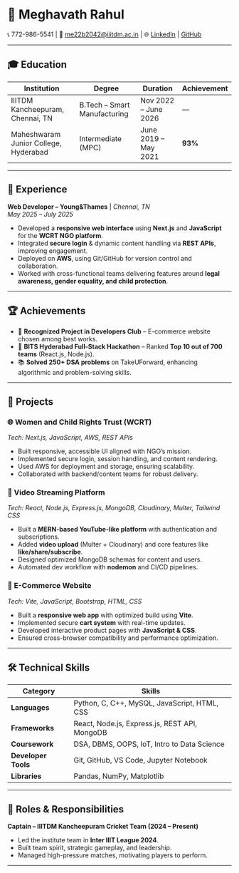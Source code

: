 # 📌 Meghavath Rahul  

📞 772-986-5541 | 📧 [me22b2042@iiitdm.ac.in](mailto:me22b2042@iiitdm.ac.in) | 🌐 [LinkedIn](www.linkedin.com/in/megavath-rahul) | [GitHub](https://github.com)

---

## 🎓 Education  

| Institution | Degree | Duration | Achievement |
|-------------|--------|----------|-------------|
| IIITDM Kancheepuram, Chennai, TN | B.Tech – Smart Manufacturing | Nov 2022 – June 2026 | — |
| Maheshwaram Junior College, Hyderabad | Intermediate (MPC) | June 2019 – May 2021 | **93%** |

---

## 💼 Experience  

**Web Developer – Young&Thames** | *Chennai, TN*  
*May 2025 – July 2025*  
- Developed a **responsive web interface** using **Next.js** and **JavaScript** for the **WCRT NGO platform**.  
- Integrated **secure login** & dynamic content handling via **REST APIs**, improving engagement.  
- Deployed on **AWS**, using Git/GitHub for version control and collaboration.  
- Worked with cross-functional teams delivering features around **legal awareness, gender equality, and child protection**.  

---

## 🏆 Achievements  

- 🥇 **Recognized Project in Developers Club** – E-commerce website chosen among best works.  
- 🚀 **BITS Hyderabad Full-Stack Hackathon** – Ranked **Top 10 out of 700 teams** (React.js, Node.js).  
- 📚 **Solved 250+ DSA problems** on TakeUForward, enhancing algorithmic and problem-solving skills.  

---

## 🚀 Projects  

### 🌐 Women and Child Rights Trust (WCRT)  
*Tech: Next.js, JavaScript, AWS, REST APIs*  
- Built responsive, accessible UI aligned with NGO’s mission.  
- Implemented secure login, session handling, and content rendering.  
- Used AWS for deployment and storage, ensuring scalability.  
- Collaborated with backend/content teams for robust delivery.  

### 🎥 Video Streaming Platform  
*Tech: React, Node.js, Express.js, MongoDB, Cloudinary, Multer, Tailwind CSS*  
- Built a **MERN-based YouTube-like platform** with authentication and subscriptions.  
- Added **video upload** (Multer + Cloudinary) and core features like **like/share/subscribe**.  
- Designed optimized MongoDB schemas for content and users.  
- Automated dev workflow with **nodemon** and CI/CD pipelines.  

### 🛒 E-Commerce Website  
*Tech: Vite, JavaScript, Bootstrap, HTML, CSS*  
- Built a **responsive web app** with optimized build using **Vite**.  
- Implemented secure **cart system** with real-time updates.  
- Developed interactive product pages with **JavaScript & CSS**.  
- Ensured cross-browser compatibility and performance optimization.  

---

## 🛠 Technical Skills  

| Category | Skills |
|----------|--------|
| **Languages** | Python, C, C++, MySQL, JavaScript, HTML, CSS |
| **Frameworks** | React, Node.js, Express.js, REST API, MongoDB |
| **Coursework** | DSA, DBMS, OOPS, IoT, Intro to Data Science |
| **Developer Tools** | Git, GitHub, VS Code, Jupyter Notebook |
| **Libraries** | Pandas, NumPy, Matplotlib |

---

## 🎯 Roles & Responsibilities  

**Captain – IIITDM Kancheepuram Cricket Team (2024 – Present)**  
- Led the institute team in **Inter IIIT League 2024**.  
- Built team spirit, strategic gameplay, and leadership.  
- Managed high-pressure matches, motivating players to perform.  

---
